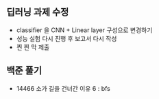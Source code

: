 ## 딥러닝 과제 수정
- classifier 을 CNN + Linear layer 구성으로 변경하기
- 성능 실험 다시 진행 후 보고서 다시 작성
- 찐 찐 막 제출
## 백준 풀기
- 14466 소가 길을 건너간 이유 6 : bfs
